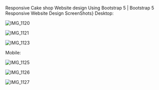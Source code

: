 Responsive Cake shop Website design Using Bootstrap 5 | Bootstrap 5 Responsive Website Design
ScreenShots}
Desktop:


![IMG_1120](https://github.com/ajaypatil1993/Responsive-cake-shop-website/assets/113763820/c78a4b17-bb6e-48df-b571-f1d819a631ec)



![IMG_1121](https://github.com/ajaypatil1993/Responsive-cake-shop-website/assets/113763820/dcdadc2c-3025-4fde-b866-68a21fadc290)


![IMG_1123](https://github.com/ajaypatil1993/Responsive-cake-shop-website/assets/113763820/71a185be-2eb5-4184-b4cf-7e2eeab918c6)

Mobile:

![IMG_1125](https://github.com/ajaypatil1993/Responsive-cake-shop-website/assets/113763820/e45514a0-6ae3-4140-9f29-fd9b2aa258a1)

![IMG_1126](https://github.com/ajaypatil1993/Responsive-cake-shop-website/assets/113763820/0794fe73-cd2a-4033-8582-f2a0c5a628ba)

![IMG_1127](https://github.com/ajaypatil1993/Responsive-cake-shop-website/assets/113763820/4ea6845b-8b43-44d3-9afe-789bcf526441)
